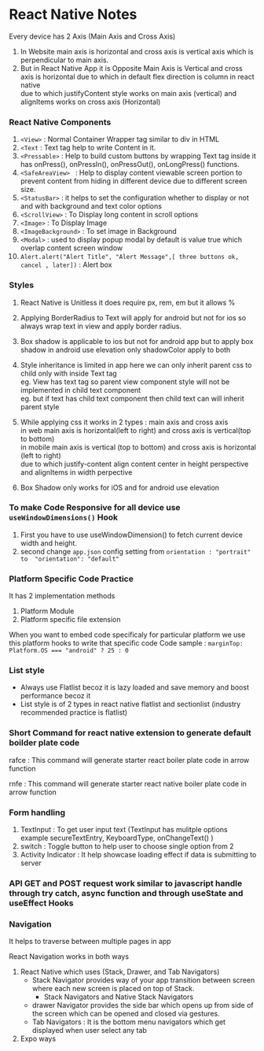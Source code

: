 # React Native Notes

Every device has 2 Axis (Main Axis and Cross Axis)

1. In Website main axis is horizontal and cross axis is vertical axis which is perpendicular to main axis.
2. But in React Native App it is Opposite Main Axis is Vertical and cross axis is horizontal due to which in default flex direction is column in react native <br>
   due to which justifyContent style works on main axis (vertical) and alignItems works on cross axis (Horizontal)

### React Native Components

1. `<View>` : Normal Container Wrapper tag similar to div in HTML
2. `<Text` : Text tag help to write Content in it.
3. `<Pressable>` : Help to build custom buttons by wrapping Text tag inside it has onPress(), onPressIn(), onPressOut(), onLongPress() functions.
4. `<SafeAreaView> ` : Help to display content viewable screen portion to prevent content from hiding in different device due to different screen size.
5. `<StatusBar>` : it helps to set the configuration whether to display or not and with background and text color options
6. `<ScrollView>` : To Display long content in scroll options
7. `<Image>` : To Display Image
8. `<ImageBackground>` : To set image in Background
9. `<Modal>` : used to display popup modal by default is value true which overlap content screen window
10. `Alert.alert("Alert Title", "Alert Message",[ three buttons ok, cancel , later])` : Alert box

### Styles

1. React Native is Unitless it does require px, rem, em but it allows %

2. Applying BorderRadius to Text will apply for android but not for ios so always wrap text in view and apply border radius.

3. Box shadow is applicable to ios but not for android app but to apply box shadow in android use elevation only shadowColor apply to both

4. Style inheritance is limited in app here we can only inherit parent css to child only with inside Text tag <br>
   eg. View has text tag so parent view component style will not be implemented in child text component <br>
   eg. but if text has child text component then child text can will inherit parent style <br>

5. While applying css it works in 2 types : main axis and cross axis <br>
   in web main axis is horizontal(left to right) and cross axis is vertical(top to bottom) <br>
   in mobile main axis is vertical (top to bottom) and cross axis is horizontal (left to right) <br>
   due to which justify-content align content center in height perspective and alignItems in width perpective <br>

6. Box Shadow only works for iOS and for android use elevation

### To make Code Responsive for all device use `useWindowDimensions()` Hook

1. First you have to use useWindowDimension() to fetch current device width and height.
2. second change `app.json` config setting from `orientation : "portrait" to  "orientation": "default"`

### Platform Specific Code Practice

It has 2 implementation methods

1. Platform Module
2. Platform specific file extension

When you want to embed code specificaly for particular platform we use this platform hooks to write that specific code
Code sample : `marginTop: Platform.OS === "android" ? 25 : 0`

### List style

- Always use Flatlist becoz it is lazy loaded and save memory and boost performance becoz it
- List style is of 2 types in react native flatlist and sectionlist (industry recommended practice is flatlist)

### Short Command for react native extension to generate default boilder plate code

rafce : This command will generate starter react boiler plate code in arrow function

rnfe : This command will generate starter react native boiler plate code in arrow function

### Form handling

1. TextInput : To get user input text (TextInput has mulitple options example secureTextEntry, KeyboardType, onChangeText() )
2. switch : Toggle button to help user to choose single option from 2
3. Activity Indicator : It help showcase loading effect if data is submitting to server

### API GET and POST request work similar to javascript handle through try catch, async function and through useState and useEffect Hooks

### Navigation

It helps to traverse between multiple pages in app

React Navigation works in both ways

1. React Native which uses (Stack, Drawer, and Tab Navigators)
   - Stack Navigator provides way of your app transition between screen where each new screen is placed on top of Stack.
     - Stack Navigators and Native Stack Navigators
   - drawer Navigator provides the side bar which opens up from side of the screen which can be opened and closed via gestures.
   - Tab Navigators : It is the bottom menu navigators which get displayed when user select any tab
2. Expo ways
